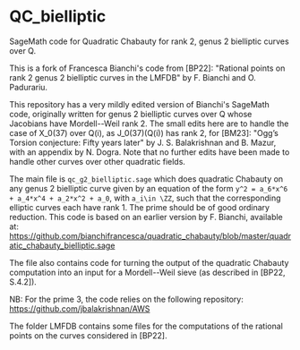 # QC_bielliptic
SageMath code for Quadratic Chabauty for rank 2, genus 2 bielliptic curves over Q.

This is a fork of Francesca Bianchi's code from [BP22]: "Rational points on rank 2 genus 2 bielliptic curves in the LMFDB" by F. Bianchi and O. Padurariu. 

This repository has a very mildly edited version of Bianchi's SageMath code, originally written for genus 2 bielliptic curves over Q whose Jacobians have Mordell--Weil rank 2. The small edits here are to handle the case of X_0(37) over Q(i), as J_0(37)(Q(i)) has rank 2, for [BM23]: "Ogg’s Torsion conjecture: Fifty years later" by J. S. Balakrishnan and B. Mazur, with an appendix by N. Dogra. Note that no further edits have been made to handle other curves over other quadratic fields.

The main file is `qc_g2_bielliptic.sage` which does quadratic Chabauty on any genus 2 bielliptic curve given by an equation of the form `y^2 = a_6*x^6 + a_4*x^4 + a_2*x^2 + a_0`, with `a_i\in \ZZ`, such that the corresponding elliptic curves each have rank 1. The prime should be of good ordinary reduction.
This code is based on an earlier version by F. Bianchi, available at: https://github.com/bianchifrancesca/quadratic_chabauty/blob/master/quadratic_chabauty_bielliptic.sage

The file also contains code for turning the output of the quadratic Chabauty computation into an input for a Mordell--Weil sieve (as described in [BP22, S.4.2]).

NB: For the prime 3, the code relies on the following repository: https://github.com/jbalakrishnan/AWS

The folder LMFDB contains some files for the computations of the rational points on the curves considered in [BP22].
